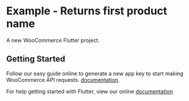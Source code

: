 # Example - Returns first product name

A new WooCommerce Flutter project.

## Getting Started

Follow our easy guide online to generate a new app key to start making WooCommerce API requests.
[documentation](https://woosignal.com/docs/api/1.0/overview).

For help getting started with Flutter, view our online 
[documentation](https://flutter.io/)